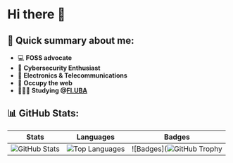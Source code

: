 # Hi there 👋
## 📝 Quick summary about me:
- 💻 **FOSS advocate**
- 🔐 **Cybersecurity Enthusiast** 
- 📡 **Electronics & Telecommunications**    
- 🏴 **Occupy the web**
- 👩🏻‍💻 **Studying @[FI.UBA](https://www.fi.uba.ar/grado/carreras/ingenieria-en-informatica/plan-de-estudios)**
## 📊 GitHub Stats:
 
| Stats | Languages | Badges |
|-------|-----------|--------|
| ![GitHub Stats](https://github-readme-stats.vercel.app/api?username=qbixxx&show_icons=true&theme=cobalt&include_all_commits=true&count_private=true) | ![Top Languages](https://github-readme-stats.vercel.app/api/top-langs/?username=qbixxx&layout=compact&theme=cobalt) | ![Badges](![GitHub Trophy](https://github-profile-trophy.vercel.app/?username=qbixxx&theme=cobalt)
